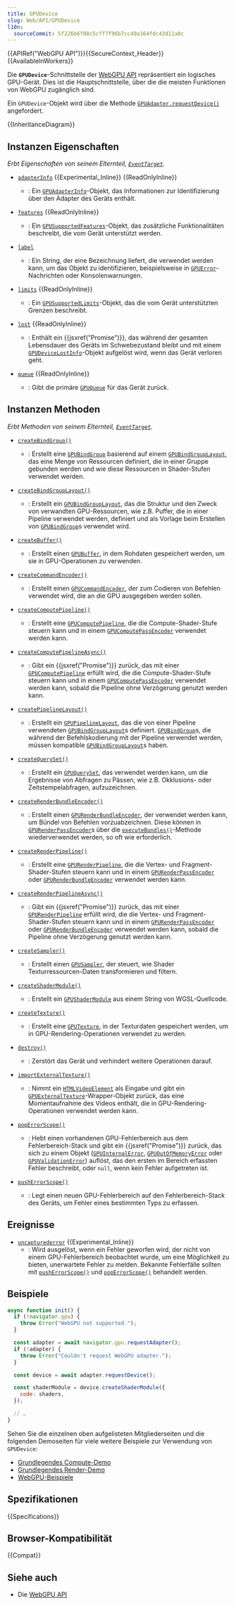```yaml
---
title: GPUDevice
slug: Web/API/GPUDevice
l10n:
  sourceCommit: 5f226b6f08c5cff7f96b7cc49a164fdc43d11a0c
---
```


{{APIRef("WebGPU API")}}{{SecureContext_Header}}{{AvailableInWorkers}}

Die **`GPUDevice`**-Schnittstelle der [WebGPU API](/de/docs/Web/API/WebGPU_API) repräsentiert ein logisches GPU-Gerät. Dies ist die Hauptschnittstelle, über die die meisten Funktionen von WebGPU zugänglich sind.

Ein `GPUDevice`-Objekt wird über die Methode [`GPUAdapter.requestDevice()`](/de/docs/Web/API/GPUAdapter/requestDevice) angefordert.

{{InheritanceDiagram}}

## Instanzen Eigenschaften

_Erbt Eigenschaften von seinem Elternteil, [`EventTarget`](/de/docs/Web/API/EventTarget)._

- [`adapterInfo`](/de/docs/Web/API/GPUDevice/adapterInfo) {{Experimental_Inline}} {{ReadOnlyInline}}

  - : Ein [`GPUAdapterInfo`](/de/docs/Web/API/GPUAdapterInfo)-Objekt, das Informationen zur Identifizierung über den Adapter des Geräts enthält.

- [`features`](/de/docs/Web/API/GPUDevice/features) {{ReadOnlyInline}}

  - : Ein [`GPUSupportedFeatures`](/de/docs/Web/API/GPUSupportedFeatures)-Objekt, das zusätzliche Funktionalitäten beschreibt, die vom Gerät unterstützt werden.

- [`label`](/de/docs/Web/API/GPUDevice/label)

  - : Ein String, der eine Bezeichnung liefert, die verwendet werden kann, um das Objekt zu identifizieren, beispielsweise in [`GPUError`](/de/docs/Web/API/GPUError)-Nachrichten oder Konsolenwarnungen.

- [`limits`](/de/docs/Web/API/GPUDevice/limits) {{ReadOnlyInline}}

  - : Ein [`GPUSupportedLimits`](/de/docs/Web/API/GPUSupportedLimits)-Objekt, das die vom Gerät unterstützten Grenzen beschreibt.

- [`lost`](/de/docs/Web/API/GPUDevice/lost) {{ReadOnlyInline}}

  - : Enthält ein {{jsxref("Promise")}}, das während der gesamten Lebensdauer des Geräts im Schwebezustand bleibt und mit einem [`GPUDeviceLostInfo`](/de/docs/Web/API/GPUDeviceLostInfo)-Objekt aufgelöst wird, wenn das Gerät verloren geht.

- [`queue`](/de/docs/Web/API/GPUDevice/queue) {{ReadOnlyInline}}
  - : Gibt die primäre [`GPUQueue`](/de/docs/Web/API/GPUQueue) für das Gerät zurück.

## Instanzen Methoden

_Erbt Methoden von seinem Elternteil, [`EventTarget`](/de/docs/Web/API/EventTarget)._

- [`createBindGroup()`](/de/docs/Web/API/GPUDevice/createBindGroup)

  - : Erstellt eine [`GPUBindGroup`](/de/docs/Web/API/GPUBindGroup) basierend auf einem [`GPUBindGroupLayout`](/de/docs/Web/API/GPUBindGroupLayout), das eine Menge von Ressourcen definiert, die in einer Gruppe gebunden werden und wie diese Ressourcen in Shader-Stufen verwendet werden.

- [`createBindGroupLayout()`](/de/docs/Web/API/GPUDevice/createBindGroupLayout)

  - : Erstellt ein [`GPUBindGroupLayout`](/de/docs/Web/API/GPUBindGroupLayout), das die Struktur und den Zweck von verwandten GPU-Ressourcen, wie z.B. Puffer, die in einer Pipeline verwendet werden, definiert und als Vorlage beim Erstellen von [`GPUBindGroup`](/de/docs/Web/API/GPUBindGroup)s verwendet wird.

- [`createBuffer()`](/de/docs/Web/API/GPUDevice/createBuffer)

  - : Erstellt einen [`GPUBuffer`](/de/docs/Web/API/GPUBuffer), in dem Rohdaten gespeichert werden, um sie in GPU-Operationen zu verwenden.

- [`createCommandEncoder()`](/de/docs/Web/API/GPUDevice/createCommandEncoder)

  - : Erstellt einen [`GPUCommandEncoder`](/de/docs/Web/API/GPUCommandEncoder), der zum Codieren von Befehlen verwendet wird, die an die GPU ausgegeben werden sollen.

- [`createComputePipeline()`](/de/docs/Web/API/GPUDevice/createComputePipeline)

  - : Erstellt eine [`GPUComputePipeline`](/de/docs/Web/API/GPUComputePipeline), die die Compute-Shader-Stufe steuern kann und in einem [`GPUComputePassEncoder`](/de/docs/Web/API/GPUComputePassEncoder) verwendet werden kann.

- [`createComputePipelineAsync()`](/de/docs/Web/API/GPUDevice/createComputePipelineAsync)

  - : Gibt ein {{jsxref("Promise")}} zurück, das mit einer [`GPUComputePipeline`](/de/docs/Web/API/GPUComputePipeline) erfüllt wird, die die Compute-Shader-Stufe steuern kann und in einem [`GPUComputePassEncoder`](/de/docs/Web/API/GPUComputePassEncoder) verwendet werden kann, sobald die Pipeline ohne Verzögerung genutzt werden kann.

- [`createPipelineLayout()`](/de/docs/Web/API/GPUDevice/createPipelineLayout)

  - : Erstellt ein [`GPUPipelineLayout`](/de/docs/Web/API/GPUPipelineLayout), das die von einer Pipeline verwendeten [`GPUBindGroupLayout`](/de/docs/Web/API/GPUBindGroupLayout)s definiert. [`GPUBindGroup`](/de/docs/Web/API/GPUBindGroup)s, die während der Befehlskodierung mit der Pipeline verwendet werden, müssen kompatible [`GPUBindGroupLayout`](/de/docs/Web/API/GPUBindGroupLayout)s haben.

- [`createQuerySet()`](/de/docs/Web/API/GPUDevice/createQuerySet)

  - : Erstellt ein [`GPUQuerySet`](/de/docs/Web/API/GPUQuerySet), das verwendet werden kann, um die Ergebnisse von Abfragen zu Pässen, wie z.B. Okklusions- oder Zeitstempelabfragen, aufzuzeichnen.

- [`createRenderBundleEncoder()`](/de/docs/Web/API/GPUDevice/createRenderBundleEncoder)

  - : Erstellt einen [`GPURenderBundleEncoder`](/de/docs/Web/API/GPURenderBundleEncoder), der verwendet werden kann, um Bündel von Befehlen vorzuabzeichnen. Diese können in [`GPURenderPassEncoder`](/de/docs/Web/API/GPURenderPassEncoder)s über die [`executeBundles()`](/de/docs/Web/API/GPURenderPassEncoder/executeBundles)-Methode wiederverwendet werden, so oft wie erforderlich.

- [`createRenderPipeline()`](/de/docs/Web/API/GPUDevice/createRenderPipeline)

  - : Erstellt eine [`GPURenderPipeline`](/de/docs/Web/API/GPURenderPipeline), die die Vertex- und Fragment-Shader-Stufen steuern kann und in einem [`GPURenderPassEncoder`](/de/docs/Web/API/GPURenderPassEncoder) oder [`GPURenderBundleEncoder`](/de/docs/Web/API/GPURenderBundleEncoder) verwendet werden kann.

- [`createRenderPipelineAsync()`](/de/docs/Web/API/GPUDevice/createRenderPipelineAsync)

  - : Gibt ein {{jsxref("Promise")}} zurück, das mit einer [`GPURenderPipeline`](/de/docs/Web/API/GPURenderPipeline) erfüllt wird, die die Vertex- und Fragment-Shader-Stufen steuern kann und in einem [`GPURenderPassEncoder`](/de/docs/Web/API/GPURenderPassEncoder) oder [`GPURenderBundleEncoder`](/de/docs/Web/API/GPURenderBundleEncoder) verwendet werden kann, sobald die Pipeline ohne Verzögerung genutzt werden kann.

- [`createSampler()`](/de/docs/Web/API/GPUDevice/createSampler)

  - : Erstellt einen [`GPUSampler`](/de/docs/Web/API/GPUSampler), der steuert, wie Shader Texturressourcen-Daten transformieren und filtern.

- [`createShaderModule()`](/de/docs/Web/API/GPUDevice/createShaderModule)

  - : Erstellt ein [`GPUShaderModule`](/de/docs/Web/API/GPUShaderModule) aus einem String von WGSL-Quellcode.

- [`createTexture()`](/de/docs/Web/API/GPUDevice/createTexture)

  - : Erstellt eine [`GPUTexture`](/de/docs/Web/API/GPUTexture), in der Texturdaten gespeichert werden, um in GPU-Rendering-Operationen verwendet zu werden.

- [`destroy()`](/de/docs/Web/API/GPUDevice/destroy)

  - : Zerstört das Gerät und verhindert weitere Operationen darauf.

- [`importExternalTexture()`](/de/docs/Web/API/GPUDevice/importExternalTexture)

  - : Nimmt ein [`HTMLVideoElement`](/de/docs/Web/API/HTMLVideoElement) als Eingabe und gibt ein [`GPUExternalTexture`](/de/docs/Web/API/GPUExternalTexture)-Wrapper-Objekt zurück, das eine Momentaufnahme des Videos enthält, die in GPU-Rendering-Operationen verwendet werden kann.

- [`popErrorScope()`](/de/docs/Web/API/GPUDevice/popErrorScope)

  - : Hebt einen vorhandenen GPU-Fehlerbereich aus dem Fehlerbereich-Stack und gibt ein {{jsxref("Promise")}} zurück, das sich zu einem Objekt ([`GPUInternalError`](/de/docs/Web/API/GPUInternalError), [`GPUOutOfMemoryError`](/de/docs/Web/API/GPUOutOfMemoryError) oder [`GPUValidationError`](/de/docs/Web/API/GPUValidationError)) auflöst, das den ersten im Bereich erfassten Fehler beschreibt, oder `null`, wenn kein Fehler aufgetreten ist.

- [`pushErrorScope()`](/de/docs/Web/API/GPUDevice/pushErrorScope)
  - : Legt einen neuen GPU-Fehlerbereich auf den Fehlerbereich-Stack des Geräts, um Fehler eines bestimmten Typs zu erfassen.

## Ereignisse

- [`uncapturederror`](/de/docs/Web/API/GPUDevice/uncapturederror_event) {{Experimental_Inline}}
  - : Wird ausgelöst, wenn ein Fehler geworfen wird, der nicht von einem GPU-Fehlerbereich beobachtet wurde, um eine Möglichkeit zu bieten, unerwartete Fehler zu melden. Bekannte Fehlerfälle sollten mit [`pushErrorScope()`](/de/docs/Web/API/GPUDevice/pushErrorScope) und [`popErrorScope()`](/de/docs/Web/API/GPUDevice/popErrorScope) behandelt werden.

## Beispiele

```js
async function init() {
  if (!navigator.gpu) {
    throw Error("WebGPU not supported.");
  }

  const adapter = await navigator.gpu.requestAdapter();
  if (!adapter) {
    throw Error("Couldn't request WebGPU adapter.");
  }

  const device = await adapter.requestDevice();

  const shaderModule = device.createShaderModule({
    code: shaders,
  });

  // …
}
```

Sehen Sie die einzelnen oben aufgelisteten Mitgliederseiten und die folgenden Demoseiten für viele weitere Beispiele zur Verwendung von `GPUDevice`:

- [Grundlegendes Compute-Demo](https://mdn.github.io/dom-examples/webgpu-compute-demo/)
- [Grundlegendes Render-Demo](https://mdn.github.io/dom-examples/webgpu-render-demo/)
- [WebGPU-Beispiele](https://webgpu.github.io/webgpu-samples/)

## Spezifikationen

{{Specifications}}

## Browser-Kompatibilität

{{Compat}}

## Siehe auch

- Die [WebGPU API](/de/docs/Web/API/WebGPU_API)
